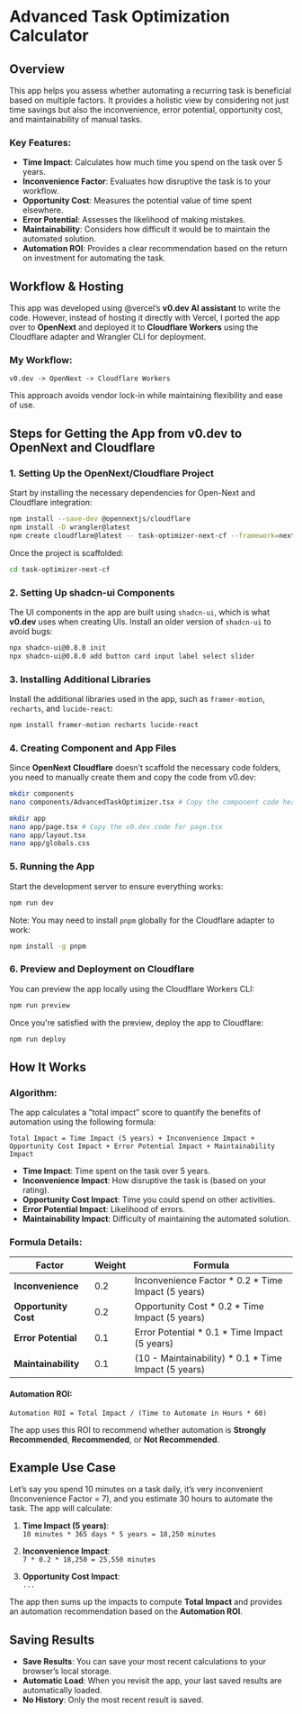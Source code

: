 
# Advanced Task Optimization Calculator

## Overview

This app helps you assess whether automating a recurring task is beneficial based on multiple factors. It provides a holistic view by considering not just time savings but also the inconvenience, error potential, opportunity cost, and maintainability of manual tasks.

### Key Features:
- **Time Impact**: Calculates how much time you spend on the task over 5 years.
- **Inconvenience Factor**: Evaluates how disruptive the task is to your workflow.
- **Opportunity Cost**: Measures the potential value of time spent elsewhere.
- **Error Potential**: Assesses the likelihood of making mistakes.
- **Maintainability**: Considers how difficult it would be to maintain the automated solution.
- **Automation ROI**: Provides a clear recommendation based on the return on investment for automating the task.

## Workflow & Hosting

This app was developed using @vercel’s **v0.dev AI assistant** to write the code. However, instead of hosting it directly with Vercel, I ported the app over to **OpenNext** and deployed it to **Cloudflare Workers** using the Cloudflare adapter and Wrangler CLI for deployment.

### My Workflow:
```
v0.dev -> OpenNext -> Cloudflare Workers
```

This approach avoids vendor lock-in while maintaining flexibility and ease of use.

## Steps for Getting the App from v0.dev to OpenNext and Cloudflare

### 1. Setting Up the OpenNext/Cloudflare Project

Start by installing the necessary dependencies for Open-Next and Cloudflare integration:

```bash
npm install --save-dev @opennextjs/cloudflare
npm install -D wrangler@latest
npm create cloudflare@latest -- task-optimizer-next-cf --framework=next --experimental
```

Once the project is scaffolded:

```bash
cd task-optimizer-next-cf
```

### 2. Setting Up shadcn-ui Components

The UI components in the app are built using `shadcn-ui`, which is what **v0.dev** uses when creating UIs. Install an older version of `shadcn-ui` to avoid bugs:

```bash
npx shadcn-ui@0.8.0 init
npx shadcn-ui@0.8.0 add button card input label select slider
```

### 3. Installing Additional Libraries

Install the additional libraries used in the app, such as `framer-motion`, `recharts`, and `lucide-react`:

```bash
npm install framer-motion recharts lucide-react
```

### 4. Creating Component and App Files

Since **OpenNext Cloudflare** doesn’t scaffold the necessary code folders, you need to manually create them and copy the code from v0.dev:

```bash
mkdir components
nano components/AdvancedTaskOptimizer.tsx # Copy the component code here

mkdir app
nano app/page.tsx # Copy the v0.dev code for page.tsx
nano app/layout.tsx
nano app/globals.css
```

### 5. Running the App

Start the development server to ensure everything works:

```bash
npm run dev
```

Note: You may need to install `pnpm` globally for the Cloudflare adapter to work:

```bash
npm install -g pnpm
```

### 6. Preview and Deployment on Cloudflare

You can preview the app locally using the Cloudflare Workers CLI:

```bash
npm run preview
```

Once you're satisfied with the preview, deploy the app to Cloudflare:

```bash
npm run deploy
```

## How It Works

### Algorithm:

The app calculates a "total impact" score to quantify the benefits of automation using the following formula:

```
Total Impact = Time Impact (5 years) + Inconvenience Impact + Opportunity Cost Impact + Error Potential Impact + Maintainability Impact
```

- **Time Impact**: Time spent on the task over 5 years.
- **Inconvenience Impact**: How disruptive the task is (based on your rating).
- **Opportunity Cost Impact**: Time you could spend on other activities.
- **Error Potential Impact**: Likelihood of errors.
- **Maintainability Impact**: Difficulty of maintaining the automated solution.

### Formula Details:
| Factor            | Weight | Formula                                                    |
|--------------------|--------|------------------------------------------------------------|
| **Inconvenience**  | 0.2    | Inconvenience Factor * 0.2 * Time Impact (5 years)          |
| **Opportunity Cost**| 0.2   | Opportunity Cost * 0.2 * Time Impact (5 years)             |
| **Error Potential**| 0.1    | Error Potential * 0.1 * Time Impact (5 years)              |
| **Maintainability**| 0.1    | (10 - Maintainability) * 0.1 * Time Impact (5 years)       |

#### Automation ROI:
```
Automation ROI = Total Impact / (Time to Automate in Hours * 60)
```
The app uses this ROI to recommend whether automation is **Strongly Recommended**, **Recommended**, or **Not Recommended**.

## Example Use Case

Let’s say you spend 10 minutes on a task daily, it’s very inconvenient (Inconvenience Factor = 7), and you estimate 30 hours to automate the task. The app will calculate:

1. **Time Impact (5 years)**:  
   `10 minutes * 365 days * 5 years = 18,250 minutes`
   
2. **Inconvenience Impact**:  
   `7 * 0.2 * 18,250 = 25,550 minutes`

3. **Opportunity Cost Impact**:  
   `...`

The app then sums up the impacts to compute **Total Impact** and provides an automation recommendation based on the **Automation ROI**.

## Saving Results

- **Save Results**: You can save your most recent calculations to your browser’s local storage.
- **Automatic Load**: When you revisit the app, your last saved results are automatically loaded.
- **No History**: Only the most recent result is saved.
